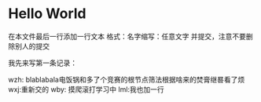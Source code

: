 # Hello World
在本文件最后一行添加一行文本 
格式：名字缩写：任意文字
并提交，注意不要删除别人的提交

我先来写第一条记录：

wzh: blablabala电饭锅和多了个竞赛的根节点筛法根据啥来的焚膏继晷看了烦
wxj:重新交的
wby:  摸爬滚打学习中
lml:我也加一行
